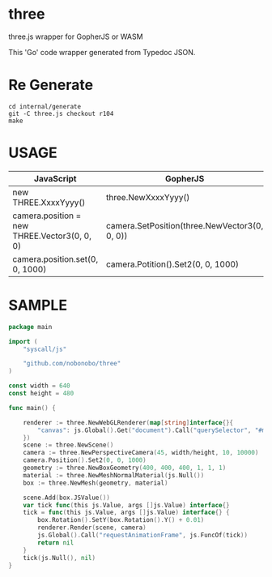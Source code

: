 # three

three.js wrapper for GopherJS or WASM

This 'Go' code wrapper generated from Typedoc JSON.

# Re Generate

```shell
cd internal/generate
git -C three.js checkout r104
make
```

# USAGE

| JavaScript                                   | GopherJS                                      |
| -------------------------------------------- | --------------------------------------------- |
| new THREE.XxxxYyyy()                         | three.NewXxxxYyyy()                           |
| camera.position = new THREE.Vector3(0, 0, 0) | camera.SetPosition(three.NewVector3(0, 0, 0)) |
| camera.position.set(0, 0, 1000)              | camera.Potition().Set2(0, 0, 1000)            |

# SAMPLE

```go
package main

import (
	"syscall/js"

	"github.com/nobonobo/three"
)

const width = 640
const height = 480

func main() {

	renderer := three.NewWebGLRenderer(map[string]interface{}{
		"canvas": js.Global().Get("document").Call("querySelector", "#myCanvas"),
	})
	scene := three.NewScene()
	camera := three.NewPerspectiveCamera(45, width/height, 10, 10000)
	camera.Position().Set2(0, 0, 1000)
	geometry := three.NewBoxGeometry(400, 400, 400, 1, 1, 1)
	material := three.NewMeshNormalMaterial(js.Null())
	box := three.NewMesh(geometry, material)

	scene.Add(box.JSValue())
	var tick func(this js.Value, args []js.Value) interface{}
	tick = func(this js.Value, args []js.Value) interface{} {
		box.Rotation().SetY(box.Rotation().Y() + 0.01)
		renderer.Render(scene, camera)
		js.Global().Call("requestAnimationFrame", js.FuncOf(tick))
		return nil
	}
	tick(js.Null(), nil)
}
```
